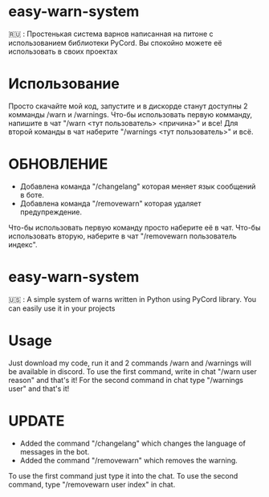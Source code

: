 # easy-warn-system
🇷🇺 : Простенькая система варнов написанная на питоне с использованием библиотеки PyCord.
Вы спокойно можете её использовать в своих проектах

# Использование
Просто скачайте мой код, запустите и в дискорде станут доступны 2 комманды /warn и /warnings.
Что-бы использовать первую комманду, напишите в чат "/warn <тут пользователь> <причина>" и все!
Для второй команды в чат наберите "/warnings <тут пользователь>" и всё.

#                            ОБНОВЛЕНИЕ 
- Добавлена команда "/changelang" которая меняет язык сообщений в боте.
- Добавлена команда "/removewarn" которая удаляет предупреждение.

Что-бы использовать первую команду просто наберите её в чат.
Что-бы использовать вторую, наберите в чат "/removewarn пользователь индекс".

# easy-warn-system
🇺🇸 : A simple system of warns written in Python using PyCord library.
You can easily use it in your projects

# Usage
Just download my code, run it and 2 commands /warn and /warnings will be available in discord.
To use the first command, write in chat "/warn user reason" and that's it!
For the second command in chat type "/warnings user" and that's it!

#                               UPDATE 
- Added the command "/changelang" which changes the language of messages in the bot.
- Added the command "/removewarn" which removes the warning.

To use the first command just type it into the chat.
To use the second command, type "/removewarn user index" in chat.
